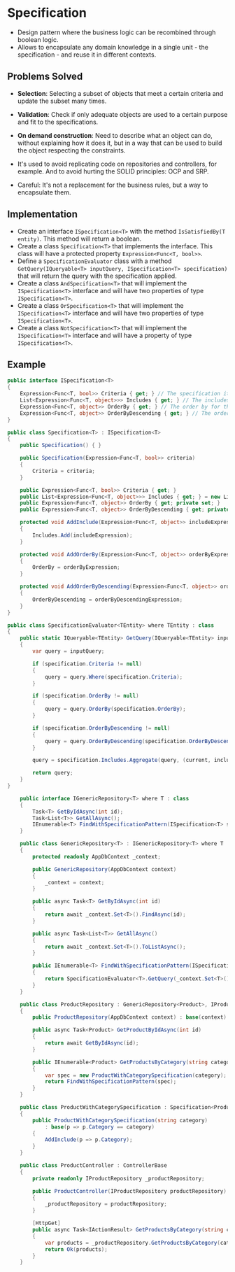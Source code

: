 # Specification

- Design pattern where the business logic can be recombined through boolean logic.
- Allows to encapsulate any domain knowledge in a single unit - the specification - and reuse it in different contexts.

## Problems Solved

- **Selection**: Selecting a subset of objects that meet a certain criteria and update the subset many times.
- **Validation**: Check if only adequate objects are used to a certain purpose and fit to the specifications.
- **On demand construction**: Need to describe what an object can do, without explaining how it does it, but in a way that can be used to build the object respecting the constraints.
- It's used to avoid replicating code on repositories and controllers, for example. And to avoid hurting the SOLID principles: OCP and SRP.

- Careful: It's not a replacement for the business rules, but a way to encapsulate them.

## Implementation

- Create an interface `ISpecification<T>` with the method `IsSatisfiedBy(T entity)`. This method will return a boolean.
- Create a class `Specification<T>` that implements the interface. This class will have a protected property `Expression<Func<T, bool>>`.
- Define a `SpecificationEvaluator` class with a method `GetQuery(IQueryable<T> inputQuery, ISpecification<T> specification)` that will return the query with the specification applied.
- Create a class `AndSpecification<T>` that will implement the `ISpecification<T>` interface and will have two properties of type `ISpecification<T>`.
- Create a class `OrSpecification<T>` that will implement the `ISpecification<T>` interface and will have two properties of type `ISpecification<T>`.
- Create a class `NotSpecification<T>` that will implement the `ISpecification<T>` interface and will have a property of type `ISpecification<T>`.

## Example

```csharp
public interface ISpecification<T>
{
    Expression<Func<T, bool>> Criteria { get; } // The specification itself
    List<Expression<Func<T, object>>> Includes { get; } // The includes for the related entities on the query
    Expression<Func<T, object>> OrderBy { get; } // The order by for the query
    Expression<Func<T, object>> OrderByDescending { get; } // The order by descending for the query
}
```

```csharp
public class Specification<T> : ISpecification<T>
{
    public Specification() { }

    public Specification(Expression<Func<T, bool>> criteria)
    {
        Criteria = criteria;
    }

    public Expression<Func<T, bool>> Criteria { get; }
    public List<Expression<Func<T, object>>> Includes { get; } = new List<Expression<Func<T, object>>>();
    public Expression<Func<T, object>> OrderBy { get; private set; }
    public Expression<Func<T, object>> OrderByDescending { get; private set; }

    protected void AddInclude(Expression<Func<T, object>> includeExpression)
    {
        Includes.Add(includeExpression);
    }

    protected void AddOrderBy(Expression<Func<T, object>> orderByExpression)
    {
        OrderBy = orderByExpression;
    }

    protected void AddOrderByDescending(Expression<Func<T, object>> orderByDescendingExpression)
    {
        OrderByDescending = orderByDescendingExpression;
    }
}
```

```csharp
public class SpecificationEvaluator<TEntity> where TEntity : class
{
    public static IQueryable<TEntity> GetQuery(IQueryable<TEntity> inputQuery, ISpecification<TEntity> specification)
    {
        var query = inputQuery;

        if (specification.Criteria != null)
        {
            query = query.Where(specification.Criteria);
        }

        if (specification.OrderBy != null)
        {
            query = query.OrderBy(specification.OrderBy);
        }

        if (specification.OrderByDescending != null)
        {
            query = query.OrderByDescending(specification.OrderByDescending);
        }

        query = specification.Includes.Aggregate(query, (current, include) => current.Include(include));

        return query;
    }
}
```

```csharp
    public interface IGenericRepository<T> where T : class
    {
        Task<T> GetByIdAsync(int id);
        Task<List<T>> GetAllAsync();
        IEnumerable<T> FindWithSpecificationPattern(ISpecification<T> specification = null);
    }
```

```csharp
    public class GenericRepository<T> : IGenericRepository<T> where T : class
    {
        protected readonly AppDbContext _context;

        public GenericRepository(AppDbContext context)
        {
            _context = context;
        }

        public async Task<T> GetByIdAsync(int id)
        {
            return await _context.Set<T>().FindAsync(id);
        }

        public async Task<List<T>> GetAllAsync()
        {
            return await _context.Set<T>().ToListAsync();
        }

        public IEnumerable<T> FindWithSpecificationPattern(ISpecification<T> specification = null)
        {
            return SpecificationEvaluator<T>.GetQuery(_context.Set<T>().AsQueryable(), specification);
        }
    }
```

```csharp
    public class ProductRepository : GenericRepository<Product>, IProductRepository
    {
        public ProductRepository(AppDbContext context) : base(context) { }

        public async Task<Product> GetProductByIdAsync(int id)
        {
            return await GetByIdAsync(id);
        }

        public IEnumerable<Product> GetProductsByCategory(string category)
        {
            var spec = new ProductWithCategorySpecification(category);
            return FindWithSpecificationPattern(spec);
        }
    }
```

```csharp
    public class ProductWithCategorySpecification : Specification<Product>
    {
        public ProductWithCategorySpecification(string category)
            : base(p => p.Category == category)
        {
            AddInclude(p => p.Category);
        }
    }
```

```csharp
    public class ProductController : ControllerBase
    {
        private readonly IProductRepository _productRepository;

        public ProductController(IProductRepository productRepository)
        {
            _productRepository = productRepository;
        }

        [HttpGet]
        public async Task<IActionResult> GetProductsByCategory(string category)
        {
            var products = _productRepository.GetProductsByCategory(category);
            return Ok(products);
        }
    }
```
